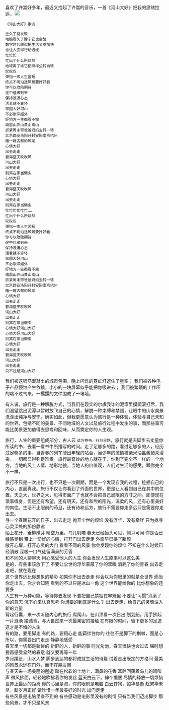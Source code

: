 喜欢了许嵩好多年，最近又拾起了许嵩的音乐，一首《河山大好》把我的思绪拉远...
![](https://upload-images.jianshu.io/upload_images/6943526-0ccdb8a6e20320df.jpg?imageMogr2/auto-orient/strip%7CimageView2/2/w/1240)

```
《河山大好》歌词：

坐久了腿发软
电脑看久了脖子它也会酸
数字时代貌似把生活节奏加快
也让人变得行动迟缓
忙忙忙
忙出个什么所以然
地球离了谁它都照样公转自转
叹叹叹
弹指一挥人生苦短
终点不明沿途风景要好好看
你可以隐隐期待
途中佳缘到来
保持浪漫心态
活着就不算坏
家国大好河山
不必崇洋媚外
好地方一生都看不完
峨眉山庐山黄山嵩山
抓紧周末带爸爸妈妈去转一转
北京西安洛阳开封安阳南京杭州
睹一睹古都的风采
心情大好
出去走走
碧海蓝天吹吹风
河山大好
出去走走
别窝在家当懒虫
心情大好
出去走走
碧海蓝天吹吹风
河山大好
出去走走
别窝在家当懒虫
忙忙忙忙忙忙……
忙出个什么所以然
叹叹叹
弹指一挥人生苦短
终点不明沿途风景要好好看
你可以隐隐期待
途中佳缘到来
保持浪漫心态
活着就不算坏
家国大好河山
不必崇洋媚外
好地方一生都看不完
峨眉山庐山黄山嵩山
抓紧周末带爸爸妈妈去转一转
北京西安洛阳开封安阳南京杭州
睹一睹古都的风采
心情大好
出去走走
碧海蓝天吹吹风
河山大好
出去走走
别窝在家当懒虫
心情大好河山大好
心情大好河山大好
别窝在家当懒虫
心情大好
出去走走
碧海蓝天吹吹风
河山大好
出去走走
只不过是河山大好
```

我们被这钢筋混凝土的城市包围，晚上闪烁的霓虹灯遮住了星空；
我们被各种电子产品侵蚀产生依赖，小小的一块屏幕似乎能把你吸进去；
我们被繁琐的工作压的喘不过气来，一摞摞的文件围成了一堵墙。

有人说，旅行是一种解脱方式，当我们在现实的尔虞我诈的泥潭里摸爬滚打后，我们渴望跳出泥潭以暂时放飞自己的心情，解脱一种束缚和禁锢，让眼中的山水美景洗涤出纯净与安宁。确实如此，但我更愿意认为旅行是一种体验，体验与自己未知的世界，包括不同的美景、不同地域的人文以及旅行过程中发生的事，而那些事可能比美景更加值得去思考和回味，从而奠定你的人生观。

旅行，人生的重要组成部分，古人云 `读万卷书，行万里路`，旅行就是去脚步去丈量你所读的书，去看一看书中所描写的时间。走了足够多的路，看过足够多的人，经历过足够多的事，当青春的列车驶出年轻的站台，当少年的激情被柴米油盐酱醋茶浸染，一切都显得弥足珍贵。旅行最奇妙的地方就在于，你到了完全不一样的一个地方，当地的风土人情、地形地貌，当地人的价值观，人们对生活的感受，跟你完全不一样。

旅行不只是一次出行，也不只是一次假期，而是一个发现自我的过程，挖掘自己的内心，直面真我。旅行不仅让你看到了外面的世界，更是让人看到自己在其中的位置。天之大，世界之大，见得市面广了也就不会把自己局限的方寸之间。即便现在琐事缠身，但是还有希望，还有明天，还有和煦的阳光，温柔的风，还有心里美好的向往。生活不止眼前的苟且，还有诗和远方，旅行不需要你走多远只是需要你走出去。
<br/>
寻一个春暖花开的日子，出去走走
抛开尘世的烦恼
没有浮华，没有牵绊
只为找寻心灵深处的那份静谧
<br/>
陌上花开，垂柳嫩芽
晴空万里，鸟儿叽喳
春天已经抬头可见，侧耳可闻
你是否已经感觉到
带上一份好的心情，打开门出去走走
外面早已换了新颜
<br/>
敞开心扉，打开心灵的大门
看看不同的风景
你会发现你的烦恼
不知在什么时候已经消散
深吸一口气徒留满鼻的芳香
<br/>
和不同的人聊聊天
用心感受他人的人生
你会发现人生原来可以这么美
<br/>
是的，有些事该放下了
不要让尘世的浮华蒙蔽了你的双眼
消耗了你的青春
出去走走吧，就在现在
<br/>
这个世界远比你想象的精彩
如果你不出去走走
你会以为你眼里的就是全世界
而当你走出去，你才会知晓
看到的不过只是冰山一角
这个世界能给你的
比你想象的还要多
<br/>
人生有一万种可能，等待你去发现
不要把自己禁锢在牢笼里
不要让“习惯”消磨了你的意志
沉下心来认真思考
你想要的到底是什么？
出去走走，给自己的灵魂注入新的力量
<br/>
背起行囊，来一次听随内心的旅行
爬爬山，在山顶看一次日出
划划船，用手拂起一片涟漪
踏踏青，与大自然来一次最亲密的接触
在有限的时间，留下更多的足迹
这才是不悔的人生 
<br/>
有的路，要用脚走
有的路，要用心走
能羁绊住你的
往往不是脚下的荆棘，而是心
所以，你需要出门走走
静静地感受
<br/>
春天里一切都是新鲜的
新鲜的人，新鲜的事
时光匆匆，春天很快也会过去
届时想要再感受盎然的春意
就又要再等一年
<br/>
岁月蹁跹，山水入梦
脚步到达的都将成就生活的诗篇
试着走出既定的方格间
最美的风景永远在门外，而不在朋友圈
<br/>
与春天来一场美丽的邂逅
踏在松软的土地上，满鼻的花香
耳畔回荡着鸟儿的鸣叫声
微风拂面，轻轻地吹拂着你的发丝
蓝天白云下，伸个懒腰
尽情的释放一切烦恼
<br/>
世界上最远的距离
你的心里是海，你的眼前是电脑
白云苍狗，韶华易逝
趁繁华未尽，趁岁月正好
请珍惜一年最美好的时光
出门走走
<br/>
有些风景是电脑里查不到的
有些感动是电影里没有的剧情
只有当我们迈出脚步
那些风景，才不只是风景
